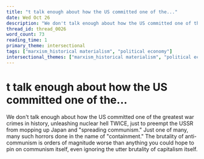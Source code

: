 ```yaml
---
title: "t talk enough about how the US committed one of the..."
date: Wed Oct 26
description: "We don't talk enough about how the US committed one of the greatest war crimes in history, unleashing nuclear hell TWICE, just to preempt the USSR from mopping..."
thread_id: thread_0026
word_count: 73
reading_time: 1
primary_theme: intersectional
tags: ["marxism_historical materialism", "political economy"]
intersectional_themes: ["marxism_historical materialism", "political economy"]
---
```


# t talk enough about how the US committed one of the...

We don't talk enough about how the US committed one of the greatest war crimes in history, unleashing nuclear hell TWICE, just to preempt the USSR from mopping up Japan and "spreading communism." Just one of many, many such horrors done in the name of "containment." The brutality of anti-communism is orders of magnitude worse than anything you could hope to pin on communism itself, even ignoring the utter brutality of capitalism itself.